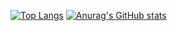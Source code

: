 [![Top Langs](https://github-readme-stats.vercel.app/api/top-langs/?username=mihaid-b&langs_count=8&layout=compact&theme=buefy)](https://github.com/anuraghazra/github-readme-stats)
[![Anurag's GitHub stats](https://github-readme-stats.vercel.app/api?username=mihaid-b&count_private=true&show_icons=true&theme=buefy&include_all_commits=true)](https://github.com/anuraghazra/github-readme-stats)

